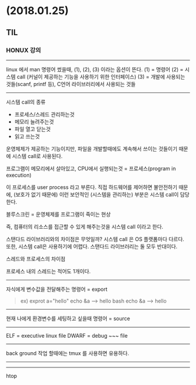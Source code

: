 # (2018.01.25)

## TIL

### HONUX 강의

---

linux 에서 man 명령어 썼을때, (1), (2), (3) 이라는 옵션이 뜬다.
(1) = 명령어
(2) = 시스템 call (커널이 제공하는 기능을 사용하기 위한 인터페이스)
(3) = 개발에 사용되는 것들(scanf, printf 등), C언어 라이브러리에서 사용되는 것들

---
시스템 call의 종류

- 프로세스/스레드 관리하는것
- 메모리 늘려주는것
- 파일 열고 닫는것
- 읽고 쓰는것

운영체제가 제공하는 기능이지만, 파일을 개발할때에도 계속해서 쓰이는 것들이기 때문에
시스템 call로 사용된다.

프로그램이 메모리에서 살아있고, CPU에서 실행되는것 = 프로세스(program in execution)

이 프로세스를 user process 라고 부른다. 직접 하드웨어를 제어하면 불안전하기 때문에,
(보호가 없기 때문에) 이런 보안적인 (시스템을 관리하는) 부분은 시스템 call이 담당한다.

블루스크린 = 운영체제를 프로그램이 죽이는 현상

즉, 컴퓨터의 리소스를 접근할 수 있게 해주는것을 시스템 call 이라고 한다.

스탠다드 라이브러리와의 차이점은 무엇일까? 시스템 call 은 OS 플랫폼마다 다르다. 또한,
시스템 call은 사용하기에 어렵다. 스탠다드 라이브러리는 둘 모두 반대이다.

스레드와 프로세스의 차이점

프로세스 내의 스레드는 적어도 1개이다.

---
자식에게 변수값을 전달해주는 명령어 = export
> ex) exprot a="hello"
> echo &a   --> hello
> bash
> echo &a   --> hello

---
현재 나에게 환경변수를 세팅하고 싶을때 명령어 = source

---
ELF = executive linux file
DWARF = debug ~~~ file

---
back ground 작업 할때에는 tmux 를 사용하면 유용하다.

---





---
htop
